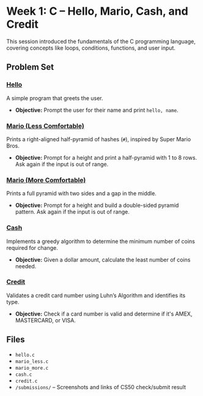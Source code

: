 # Week 1: C – Hello, Mario, Cash, and Credit

This session introduced the fundamentals of the C programming language, covering concepts like loops, conditions, functions, and user input.

## Problem Set

### [Hello](https://cs50.harvard.edu/x/2025/psets/1/me/)
A simple program that greets the user.

- **Objective:** Prompt the user for their name and print `hello, name`.

### [Mario (Less Comfortable)](https://cs50.harvard.edu/x/2025/psets/1/mario/less)
Prints a right-aligned half-pyramid of hashes (`#`), inspired by Super Mario Bros.

- **Objective:** Prompt for a height and print a half-pyramid with 1 to 8 rows. Ask again if the input is out of range.

### [Mario (More Comfortable)](https://cs50.harvard.edu/x/2025/psets/1/mario/more)
Prints a full pyramid with two sides and a gap in the middle.

- **Objective:** Prompt for a height and build a double-sided pyramid pattern. Ask again if the input is out of range.

### [Cash](https://cs50.harvard.edu/x/2025/psets/1/cash)
Implements a greedy algorithm to determine the minimum number of coins required for change.

- **Objective:** Given a dollar amount, calculate the least number of coins needed.

### [Credit](https://cs50.harvard.edu/x/2025/psets/1/credit)
Validates a credit card number using Luhn’s Algorithm and identifies its type.

- **Objective:** Check if a card number is valid and determine if it's AMEX, MASTERCARD, or VISA.

## Files

- `hello.c`  
- `mario_less.c`  
- `mario_more.c`  
- `cash.c`  
- `credit.c` 
- `/submissions/` – Screenshots and links of CS50 check/submit result  
